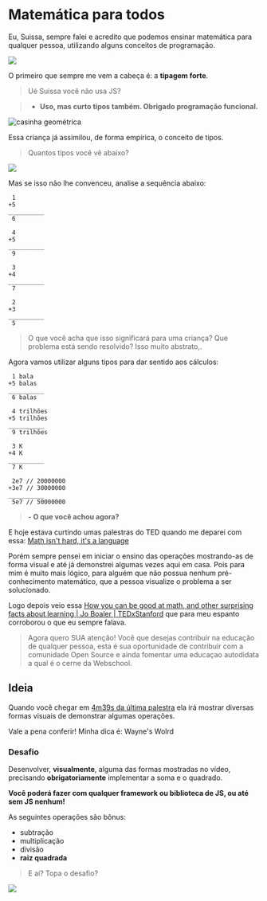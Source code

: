 # Matemática para todos

Eu, Suissa, sempre falei e acredito que podemos ensinar matemática para qualquer pessoa, utilizando alguns conceitos de programação.

![](http://vignette3.wikia.nocookie.net/meme/images/b/b6/Y_wat_2.jpg/revision/latest?cb=20150614223422)

O primeiro que sempre me vem a cabeça é: a **tipagem forte**.

> Ué Suissa você não usa JS?

> - **Uso, mas curto tipos também. Obrigado programação funcional.**

![casinha geométrica](http://www.eunascinoviladaserra.com.br/wp-content/uploads/2014/08/brinquedo-5.jpg)

Essa criança já assimilou, de forma empírica, o conceito de tipos.

> Quantos tipos você vê abaixo?

![](http://gepettobrinquedos.com.br/loja/wp-content/uploads/2013/01/encaixe_form-geo.jpg)


Mas se isso não lhe convenceu, analise a sequência abaixo:


``` 
 1 
+5 
__________
 6 
``` 

``` 
 4 
+5 
__________
 9 
``` 

``` 
 3 
+4 
__________
 7 
``` 

``` 
 2 
+3 
__________
 5 
``` 

> O que você acha que isso significará para uma criança? Que problema está sendo resolvido? Isso muito abstrato,.

Agora vamos utilizar alguns tipos para dar sentido aos cálculos:

``` 
 1 bala
+5 balas
__________
 6 balas
``` 

``` 
 4 trilhões
+5 trilhões
__________
 9 trilhões
``` 

``` 
 3 K
+4 K
__________
 7 K
``` 

``` 
 2e7 // 20000000
+3e7 // 30000000
__________
 5e7 // 50000000
``` 

> **- O que você achou agora?**

E hoje estava curtindo umas palestras do TED quando me deparei com essa: [Math isn't hard, it's a language](https://youtu.be/3icoSeGqQtY?t=4m39s) 


Porém sempre pensei em iniciar o ensino das operações mostrando-as de forma visual e até já demonstrei algumas vezes aqui em casa. Pois para mim é muito mais lógico, para alguém que não possua nenhum pré-conhecimento matemático, que a pessoa visualize o problema a ser solucionado.

Logo depois veio essa
[How you can be good at math, and other surprising facts about learning | Jo Boaler | TEDxStanford](https://www.youtube.com/watch?v=3icoSeGqQtY) que para meu espanto corroborou o que eu sempre falava. 

> Agora quero SUA atenção! Você que desejas contribuir na educação de qualquer pessoa, esta é sua oportunidade de contribuir com a comunidade Open Source e ainda fomentar uma educaçao autodidata a qual é o cerne da Webschool.

## Ideia

Quando você chegar em [4m39s da última palestra](https://www.youtube.com/watch?v=3icoSeGqQtY&feature=youtu.be&t=4m39s) ela irá mostrar diversas formas visuais de demonstrar algumas operações. 

Vale a pena conferir! Minha dica é: Wayne's Wolrd

### Desafio

Desenvolver, **visualmente**, alguma das formas mostradas no vídeo, precisando **obrigatoriamente** implementar a soma e o quadrado.

**Você poderá fazer com qualquer framework ou biblioteca de JS, ou até sem JS nenhum!**

As seguintes operações são bônus:

- subtração
- multiplicação
- divisão
- **raiz quadrada**


> E aí? Topa o desafio?

![](http://weknowmemes.com/generator/uploads/generated/g1352217865361546904.jpg)
